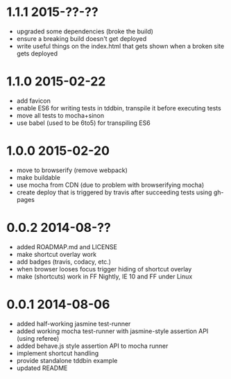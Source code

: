 1.1.1  2015-??-??
=================
- upgraded some dependencies (broke the build)
- ensure a breaking build doesn't get deployed
- write useful things on the index.html that gets shown when a broken site gets deployed

1.1.0  2015-02-22
=================
- add favicon
- enable ES6 for writing tests in tddbin, transpile it before executing tests
- move all tests to mocha+sinon
- use babel (used to be 6to5) for transpiling ES6

1.0.0  2015-02-20
=================
- move to browserify (remove webpack)
- make buildable
- use mocha from CDN (due to problem with browserifying mocha)
- create deploy that is triggered by travis after succeeding tests using gh-pages

0.0.2  2014-08-??
=================
- added ROADMAP.md and LICENSE
- make shortcut overlay work
- add badges (travis, codacy, etc.)
- when browser looses focus trigger hiding of shortcut overlay
- make (shortcuts) work in FF Nightly, IE 10 and FF under Linux

0.0.1  2014-08-06
=================
- added half-working jasmine test-runner
- added working mocha test-runner with jasmine-style assertion API (using referee)
- added behave.js style assertion API to mocha runner
- implement shortcut handling
- provide standalone tddbin example
- updated README
